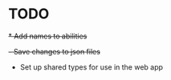 # TODO

~~\* Add names to abilities~~

~~- Save changes to json files~~

- Set up shared types for use in the web app
